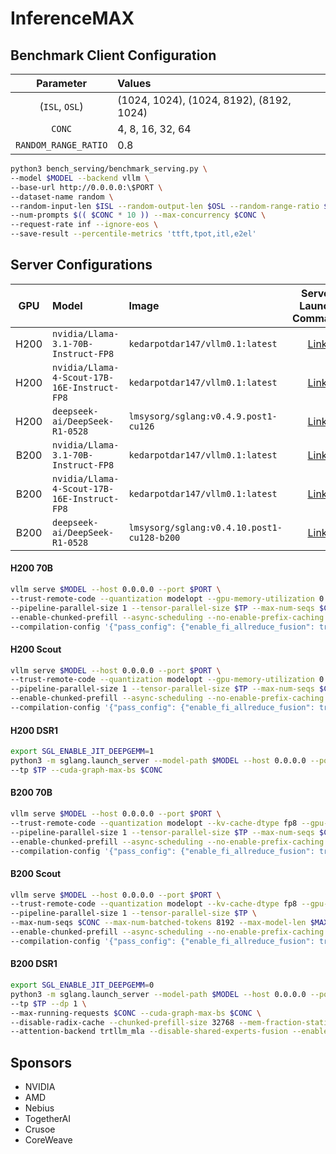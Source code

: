 # InferenceMAX


## Benchmark Client Configuration

| Parameter | Values |
| :-: | :- |
| (`ISL`, `OSL`) | (1024, 1024), (1024, 8192), (8192, 1024) |
| `CONC` | 4, 8, 16, 32, 64 |
| `RANDOM_RANGE_RATIO` | 0.8 |

```bash
python3 bench_serving/benchmark_serving.py \
--model $MODEL --backend vllm \
--base-url http://0.0.0.0:\$PORT \
--dataset-name random \
--random-input-len $ISL --random-output-len $OSL --random-range-ratio $RANDOM_RANGE_RATIO \
--num-prompts $(( $CONC * 10 )) --max-concurrency $CONC \
--request-rate inf --ignore-eos \
--save-result --percentile-metrics 'ttft,tpot,itl,e2el'
```


## Server Configurations

| GPU | Model | Image | Server Launch Command |
| :-: | :- | :- | :-: |
| H200 | `nvidia/Llama-3.1-70B-Instruct-FP8` | `kedarpotdar147/vllm0.1:latest` | [Link](#h200-70b) |
| H200 | `nvidia/Llama-4-Scout-17B-16E-Instruct-FP8` | `kedarpotdar147/vllm0.1:latest` | [Link](#h200-scout) |
| H200 | `deepseek-ai/DeepSeek-R1-0528` | `lmsysorg/sglang:v0.4.9.post1-cu126` | [Link](#h200-dsr1) |
| B200 | `nvidia/Llama-3.1-70B-Instruct-FP8` | `kedarpotdar147/vllm0.1:latest` | [Link](#b200-70b) |
| B200 | `nvidia/Llama-4-Scout-17B-16E-Instruct-FP8` | `kedarpotdar147/vllm0.1:latest` | [Link](#b200-scout) |
| B200 | `deepseek-ai/DeepSeek-R1-0528` | `lmsysorg/sglang:v0.4.10.post1-cu128-b200` | [Link](#b200-dsr1) |


#### H200 70B

```bash
vllm serve $MODEL --host 0.0.0.0 --port $PORT \
--trust-remote-code --quantization modelopt --gpu-memory-utilization 0.9 \
--pipeline-parallel-size 1 --tensor-parallel-size $TP --max-num-seqs $CONC --max-num-batched-tokens 8192 --max-model-len $MAX_MODEL_LEN \
--enable-chunked-prefill --async-scheduling --no-enable-prefix-caching \
--compilation-config '{"pass_config": {"enable_fi_allreduce_fusion": true}, "custom_ops": ["+rms_norm"], "level": 3}'
```

#### H200 Scout

```bash
vllm serve $MODEL --host 0.0.0.0 --port $PORT \
--trust-remote-code --quantization modelopt --gpu-memory-utilization 0.9 \
--pipeline-parallel-size 1 --tensor-parallel-size $TP --max-num-seqs $CONC --max-num-batched-tokens 8192 --max-model-len $MAX_MODEL_LEN \
--enable-chunked-prefill --async-scheduling --no-enable-prefix-caching \
--compilation-config '{"pass_config": {"enable_fi_allreduce_fusion": true}, "custom_ops": ["+rms_norm"], "level": 3}'
```

#### H200 DSR1

```bash
export SGL_ENABLE_JIT_DEEPGEMM=1
python3 -m sglang.launch_server --model-path $MODEL --host 0.0.0.0 --port \$port --trust-remote-code \
--tp $TP --cuda-graph-max-bs $CONC
```

#### B200 70B

```bash
vllm serve $MODEL --host 0.0.0.0 --port $PORT \
--trust-remote-code --quantization modelopt --kv-cache-dtype fp8 --gpu-memory-utilization 0.9 \
--pipeline-parallel-size 1 --tensor-parallel-size $TP --max-num-seqs $CONC --max-num-batched-tokens 8192 --max-model-len $MAX_MODEL_LEN \
--enable-chunked-prefill --async-scheduling --no-enable-prefix-caching \
--compilation-config '{"pass_config": {"enable_fi_allreduce_fusion": true}, "custom_ops": ["+rms_norm"], "level": 3}'
```

#### B200 Scout

```bash
vllm serve $MODEL --host 0.0.0.0 --port $PORT \
--trust-remote-code --quantization modelopt --kv-cache-dtype fp8 --gpu-memory-utilization 0.9 \
--pipeline-parallel-size 1 --tensor-parallel-size $TP \
--max-num-seqs $CONC --max-num-batched-tokens 8192 --max-model-len $MAX_MODEL_LEN \
--enable-chunked-prefill --async-scheduling --no-enable-prefix-caching \
--compilation-config '{"pass_config": {"enable_fi_allreduce_fusion": true}, "custom_ops": ["+rms_norm"], "level": 3}'
```

#### B200 DSR1

```bash
export SGL_ENABLE_JIT_DEEPGEMM=0
python3 -m sglang.launch_server --model-path $MODEL --host 0.0.0.0 --port $PORT --trust-remote-code \
--tp $TP --dp 1 \
--max-running-requests $CONC --cuda-graph-max-bs $CONC \
--disable-radix-cache --chunked-prefill-size 32768 --mem-fraction-static 0.89 --max-prefill-tokens 32768 \
--attention-backend trtllm_mla --disable-shared-experts-fusion --enable-flashinfer-trtllm-moe
```


## Sponsors

- NVIDIA
- AMD
- Nebius
- TogetherAI
- Crusoe
- CoreWeave
